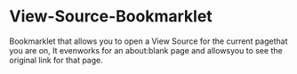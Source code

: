 # View-Source-Bookmarklet

Bookmarklet that allows you to
open a View Source for the
current pagethat you are on,
It evenworks for an about:blank
page and allowsyou to see the
original link for that page.
